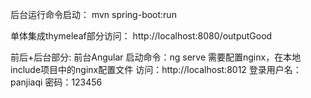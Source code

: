 后台运行命令启动：
mvn spring-boot:run

单体集成thymeleaf部分访问：
http://localhost:8080/outputGood

前后+后台部分:
    前台Angular 启动命令：ng serve
    需要配置nginx，在本地include项目中的nginx配置文件
    访问：http://localhost:8012
    登录用户名：panjiaqi 密码：123456
